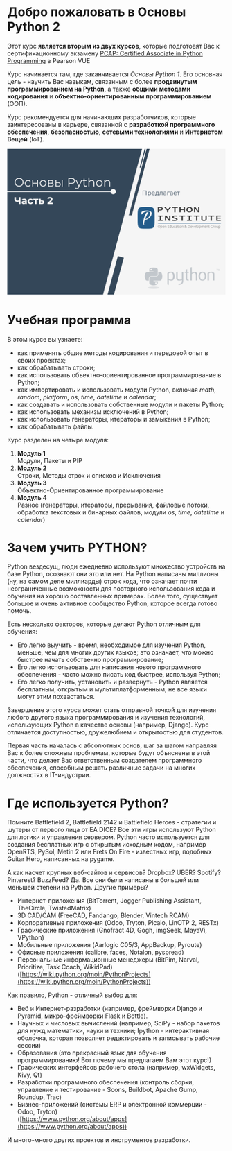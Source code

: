# Добро пожаловать в Основы Python 2


Этот курс **является вторым из двух курсов**, которые подготовят Вас к сертификационному экзамену [PCAP: Certified Associate in Python Programming](https://pythoninstitute.org/certification/pcap-certification-associate/) в Pearson VUE

Курс начинается там, где заканчивается _Основы Python 1_. Его основная цель - научить Вас навыкам, связанным с более **продвинутым программированием на Python**, а также **общими методами кодирования** и **объектно-ориентированным программированием** (ООП).

Курс рекомендуется для начинающих разработчиков, которые заинтересованы в карьере, связанной с **разработкой программного обеспечения**, **безопасностью**, **сетевыми технологиями** и **Интернетом Вещей** (IoT).


![Python Essentials 2](./assets/PE2_0.0.0.1_RUS.png)


# Учебная программа


В этом курсе вы узнаете:

*   как применять общие методы кодирования и передовой опыт в своих проектах;
*   как обрабатывать строки;
*   как использовать объектно-ориентированное программирование в Python;
*   как импортировать и использовать модули Python, включая _math_, _random_, _platform_, _os_, _time_, _datetime_ и _calendar_;
*   как создавать и использовать собственные модули и пакеты Python;
*   как использовать механизм исключений в Python;
*   как использовать генераторы, итераторы и замыкания в Python;
*   как обрабатывать файлы.


Курс разделен на четыре модуля:

1.  **Модуль 1**  
    Модули, Пакеты и PIP
2.  **Модуль 2**  
    Строки, Методы строк и списков и Исключения
3.  **Модуль 3**  
    Объектно-Ориентированное программирование
4.  **Модуль 4**  
    Разное (генераторы, итераторы, прерывания, файловые потоки, обработка текстовых и бинарных файлов, модули _os_, _time_, _datetime_ и _calendar_)


# Зачем учить PYTHON?


Python вездесущ, люди ежедневно используют множество устройств на базе Python, осознают они это или нет. На Python написаны миллионы (ну, на самом деле миллиарды) строк кода, что означает почти неограниченные возможности для повторного использования кода и обучения на хорошо составленных примерах. Более того, существует большое и очень активное сообщество Python, которое всегда готово помочь.

Есть несколько факторов, которые делают Python отличным для обучения:

*   Его легко выучить - время, необходимое для изучения Python, меньше, чем для многих других языков; это означает, что можно быстрее начать собственно программирование;
*   Его легко использовать для написания нового программного обеспечения - часто можно писать код быстрее, используя Python;
*   Его легко получить, установить и развернуть - Python является бесплатным, открытым и мультиплатформенным; не все языки могут этим похвастаться.

Завершение этого курса может стать отправной точкой для изучения любого другого языка программирования и изучения технологий, использующих Python в качестве основы (например, Django). Курс отличается доступностью, дружелюбием и открытостью для студентов.

Первая часть началась с абсолютных основ, шаг за шагом направляя Вас к более сложным проблемам, которые будут объяснены в этой части, что делает Вас ответственным создателем программного обеспечения, способным решать различные задачи на многих должностях в IT-индустрии.


# Где используется Python?


Помните Battlefield 2, Battlefield 2142 и Battlefield Heroes - стратегии и шутеры от первого лица от EA DICE? Все эти игры используют Python для логики и управления сервером. Python часто используется для создания бесплатных игр с открытым исходным кодом, например OpenRTS, PySol, Metin 2 или Frets On Fire - известных игр, подобных Guitar Hero, написанных на pygame.

А как насчет крупных веб-сайтов и сервисов? Dropbox? UBER? Spotify? Pinterest? BuzzFeed? Да. Все они были написаны в большей или меньшей степени на Python. Другие примеры?

*   Интернет-приложения (BitTorrent, Jogger Publishing Assistant, TheCircle, TwistedMatrix)
*   3D CAD/CAM (FreeCAD, Fandango, Blender, Vintech RCAM)
*   Корпоративные приложения (Odoo, Tryton, Picalo, LinOTP 2, RESTx)
*   Графические приложения (Gnofract 4D, Gogh, imgSeek, MayaVi, VPython)
*   Мобильные приложения (Aarlogic C05/3, AppBackup, Pyroute)
*   Офисные приложения (calibre, faces, Notalon, pyspread)
*   Персональные информационные менеджеры (BitPim, Narval, Prioritize, Task Coach, WikidPad)  
    ([https://wiki.python.org/moin/PythonProjects](https://wiki.python.org/moin/PythonProjects))


Как правило, Python - отличный выбор для:

*   Веб и Интернет-разработки (например, фреймворки Django и Pyramid, микро-фреймворки Flask и Bottle).
*   Научных и числовых вычислений (например, SciPy - набор пакетов для нужд математики, науки и техники; Ipython - интерактивная оболочка, которая позволяет редактировать и записывать рабочие сессии)
*   Образования (это прекрасный язык для обучения программированию! Вот почему мы предлагаем Вам этот курс!)
*   Графических интерфейсов рабочего стола (например, wxWidgets, Kivy, Qt)
*   Разработки программного обеспечения (контроль сборки, управление и тестирование - Scons, Buildbot, Apache Gump, Roundup, Trac)
*   Бизнес-приложений (системы ERP и электронной коммерции - Odoo, Tryton)  
    ([https://www.python.org/about/apps](https://www.python.org/about/apps))

И много-много других проектов и инструментов разработки.


